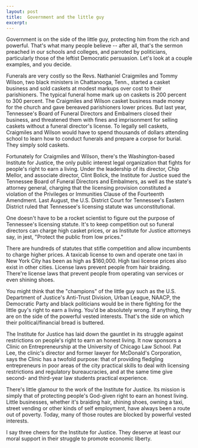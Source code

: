 ```yaml
---
layout: post
title:  Government and the little guy
excerpt:
---
```












Government is on the side of the little guy, protecting him from the rich and powerful. That's what many people believe -- after all, that's the sermon preached in our schools and colleges, and parroted by politicians, particularly those of the leftist Democratic persuasion. Let's look at a couple examples, and you decide.

Funerals are very costly so the Revs. Nathaniel Craigmiles and Tommy Wilson, two black ministers in Chattanooga, Tenn., started a casket business and sold caskets at modest markups over cost to their parishioners. The typical funeral home mark up on caskets is 200 percent to 300 percent. The Craigmiles and Wilson casket business made money for the church and gave bereaved parishioners lower prices. But last year, Tennessee's Board of Funeral Directors and Embalmers closed their business, and threatened them with fines and imprisonment for selling caskets without a funeral director's license. To legally sell caskets, Craigmiles and Wilson would have to spend thousands of dollars attending school to learn how to conduct funerals and prepare a corpse for burial. They simply sold caskets.

Fortunately for Craigmiles and Wilson, there's the Washington-based Institute for Justice, the only public interest legal organization that fights for people's right to earn a living. Under the leadership of its director, Chip Mellor, and associate director, Clint Bolick, the Institute for Justice sued the Tennessee Board of Funeral Directors and Embalmers, as well as the state's attorney general, charging that the licensing provision constituted a violation of the Privileges or Immunities Clause of the Fourteenth Amendment. Last August, the U.S. District Court for Tennessee's Eastern District ruled that Tennessee's licensing statute was unconstitutional.

One doesn't have to be a rocket scientist to figure out the purpose of Tennessee's licensing statute. It's to keep competition out so funeral directors can charge high casket prices, or as Institute for Justice attorneys say, in jest, "Protect the public from low prices."

There are hundreds of statutes that stifle competition and allow incumbents to charge higher prices. A taxicab license to own and operate one taxi in New York City has been as high as $160,000. High taxi license prices also exist in other cities. License laws prevent people from hair braiding. There're license laws that prevent people from operating van services or even shining shoes.

You might think that the "champions" of the little guy such as the U.S. Department of Justice's Anti-Trust Division, Urban League, NAACP, the Democratic Party and black politicians would be in there fighting for the little guy's right to earn a living. You'd be absolutely wrong. If anything, they are on the side of the powerful vested interests. That's the side on which their political/financial bread is buttered.

The Institute for Justice has laid down the gauntlet in its struggle against restrictions on people's right to earn an honest living. It now sponsors a Clinic on Entrepreneurship at the University of Chicago Law School. Pat Lee, the clinic's director and former lawyer for McDonald's Corporation, says the Clinic has a twofold purpose: that of providing fledgling entrepreneurs in poor areas of the city practical skills to deal with licensing restrictions and regulatory bureaucracies, and at the same time give second- and third-year law students practical experience.

There's little glamour to the work of the Institute for Justice. Its mission is simply that of protecting people's God-given right to earn an honest living. Little businesses, whether it's braiding hair, shining shoes, owning a taxi, street vending or other kinds of self employment, have always been a route out of poverty. Today, many of those routes are blocked by powerful vested interests.

I say three cheers for the Institute for Justice. They deserve at least our moral support in their struggle to promote economic liberty.


